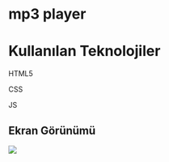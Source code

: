 <h1> mp3 player </h1>

<h1> Kullanılan Teknolojiler</h1>

HTML5

CSS

JS

<h2> Ekran Görünümü</h2>

![](screen.gif)
